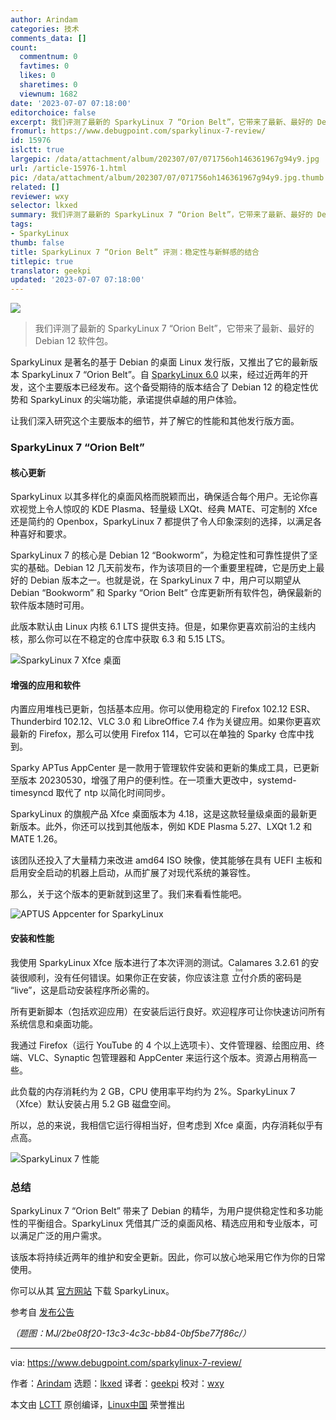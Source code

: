 ```yaml
---
author: Arindam
categories: 技术
comments_data: []
count:
  commentnum: 0
  favtimes: 0
  likes: 0
  sharetimes: 0
  viewnum: 1682
date: '2023-07-07 07:18:00'
editorchoice: false
excerpt: 我们评测了最新的 SparkyLinux 7 “Orion Belt”，它带来了最新、最好的 Debian 12 软件包。
fromurl: https://www.debugpoint.com/sparkylinux-7-review/
id: 15976
islctt: true
largepic: /data/attachment/album/202307/07/071756oh146361967g94y9.jpg
url: /article-15976-1.html
pic: /data/attachment/album/202307/07/071756oh146361967g94y9.jpg.thumb.jpg
related: []
reviewer: wxy
selector: lkxed
summary: 我们评测了最新的 SparkyLinux 7 “Orion Belt”，它带来了最新、最好的 Debian 12 软件包。
tags:
- SparkyLinux
thumb: false
title: SparkyLinux 7 “Orion Belt” 评测：稳定性与新鲜感的结合
titlepic: true
translator: geekpi
updated: '2023-07-07 07:18:00'
---
```


![](/data/attachment/album/202307/07/071756oh146361967g94y9.jpg)



> 
> 我们评测了最新的 SparkyLinux 7 “Orion Belt”，它带来了最新、最好的 Debian 12 软件包。
> 
> 
> 


SparkyLinux 是著名的基于 Debian 的桌面 Linux 发行版，又推出了它的最新版本 SparkyLinux 7 “Orion Belt”。自 [SparkyLinux 6.0](https://www.debugpoint.com/sparky-linux-6-review/) 以来，经过近两年的开发，这个主要版本已经发布。这个备受期待的版本结合了 Debian 12 的稳定性优势和 SparkyLinux 的尖端功能，承诺提供卓越的用户体验。


让我们深入研究这个主要版本的细节，并了解它的性能和其他发行版方面。


### SparkyLinux 7 “Orion Belt”


#### 核心更新


SparkyLinux 以其多样化的桌面风格而脱颖而出，确保适合每个用户。无论你喜欢视觉上令人惊叹的 KDE Plasma、轻量级 LXQt、经典 MATE、可定制的 Xfce 还是简约的 Openbox，SparkyLinux 7 都提供了令人印象深刻的选择，以满足各种喜好和要求。


SparkyLinux 7 的核心是 Debian 12 “Bookworm”，为稳定性和可靠性提供了坚实的基础。Debian 12 几天前发布，作为该项目的一个重要里程碑，它是历史上最好的 Debian 版本之一。也就是说，在 SparkyLinux 7 中，用户可以期望从 Debian “Bookworm” 和 Sparky “Orion Belt” 仓库更新所有软件包，确保最新的软件版本随时可用。


此版本默认由 Linux 内核 6.1 LTS 提供支持。但是，如果你更喜欢前沿的主线内核，那么你可以在不稳定的仓库中获取 6.3 和 5.15 LTS。


![SparkyLinux 7 Xfce 桌面](/data/attachment/album/202307/07/071858vxg8vt27t2e8t7m7.jpg)


#### 增强的应用和软件


内置应用堆栈已更新，包括基本应用。你可以使用稳定的 Firefox 102.12 ESR、Thunderbird 102.12、VLC 3.0 和 LibreOffice 7.4 作为关键应用。如果你更喜欢最新的 Firefox，那么可以使用 Firefox 114，它可以在单独的 Sparky 仓库中找到。


Sparky APTus AppCenter 是一款用于管理软件安装和更新的集成工具，已更新至版本 20230530，增强了用户的便利性。在一项重大更改中，systemd-timesyncd 取代了 ntp 以简化时间同步。


SparkyLinux 的旗舰产品 Xfce 桌面版本为 4.18，这是这款轻量级桌面的最新更新版本。此外，你还可以找到其他版本，例如 KDE Plasma 5.27、LXQt 1.2 和 MATE 1.26。


该团队还投入了大量精力来改进 amd64 ISO 映像，使其能够在具有 UEFI 主板和启用安全启动的机器上启动，从而扩展了对现代系统的兼容性。


那么，关于这个版本的更新就到这里了。我们来看看性能吧。


![APTUS Appcenter for SparkyLinux](/data/attachment/album/202307/07/071908bshlsccbsgcwv2i6.jpg)


#### 安装和性能


我使用 SparkyLinux Xfce 版本进行了本次评测的测试。Calamares 3.2.61 的安装很顺利，没有任何错误。如果你正在安装，你应该注意<ruby> 立付 <rt>  live </rt></ruby>介质的密码是 “live”，这是启动安装程序所必需的。


所有更新脚本（包括欢迎应用）在安装后运行良好。欢迎程序可让你快速访问所有系统信息和桌面功能。


我通过 Firefox（运行 YouTube 的 4 个以上选项卡）、文件管理器、绘图应用、终端、VLC、Synaptic 包管理器和 AppCenter 来运行这个版本。资源占用稍高一些。


此负载的内存消耗约为 2 GB，CPU 使用率平均约为 2%。SparkyLinux 7（Xfce）默认安装占用 5.2 GB 磁盘空间。


所以，总的来说，我相信它运行得相当好，但考虑到 Xfce 桌面，内存消耗似乎有点高。


![SparkyLinux 7 性能](/data/attachment/album/202307/07/071916jrw0b30wa770zapa.jpg)


### 总结


SparkyLinux 7 “Orion Belt” 带来了 Debian 的精华，为用户提供稳定性和多功能性的平衡组合。SparkyLinux 凭借其广泛的桌面风格、精选应用和专业版本，可以满足广泛的用户需求。


该版本将持续近两年的维护和安全更新。因此，你可以放心地采用它作为你的日常使用。


你可以从其 [官方网站](https://sparkylinux.org/download/) 下载 SparkyLinux。


参考自 [发布公告](https://sparkylinux.org/sparky-7-0-orion-belt/)


*（题图：MJ/2be08f20-13c3-4c3c-bb84-0bf5be77f86c/）*




---


via: <https://www.debugpoint.com/sparkylinux-7-review/>


作者：[Arindam](https://www.debugpoint.com/author/admin1/) 选题：[lkxed](https://github.com/lkxed/) 译者：[geekpi](https://github.com/geekpi) 校对：[wxy](https://github.com/wxy)


本文由 [LCTT](https://github.com/LCTT/TranslateProject) 原创编译，[Linux中国](https://linux.cn/) 荣誉推出